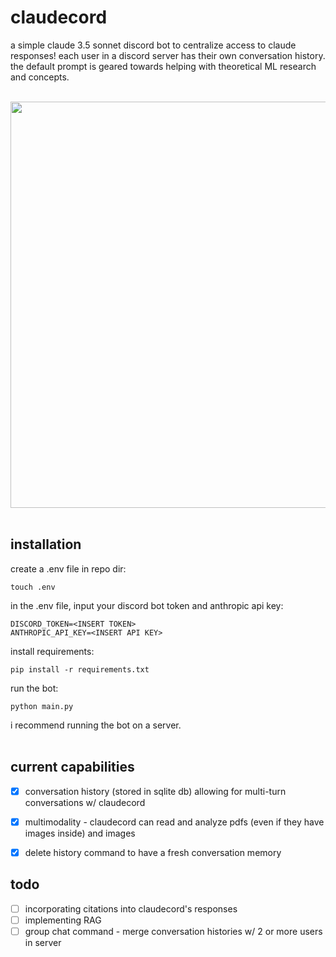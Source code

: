 # claudecord

a simple claude 3.5 sonnet discord bot to centralize access to claude responses! each user in a discord server has their own conversation history. the default prompt is geared towards helping with theoretical ML research and concepts.
<br>
<br>
<div align="center">
  <img src="https://github.com/0xm00n/claudecord/assets/71098497/6af71484-ab86-42eb-b53c-15bce9a40d08" width="650">
</div>
<br>

## installation
create a .env file in repo dir:<br>
```
touch .env
```
in the .env file, input your discord bot token and anthropic api key:<br>
```
DISCORD_TOKEN=<INSERT TOKEN>
ANTHROPIC_API_KEY=<INSERT API KEY>
```
install requirements:<br>
```
pip install -r requirements.txt
```
run the bot:<br>
```
python main.py
```
i recommend running the bot on a server.
<br>
<br>

## current capabilities

- [X] conversation history (stored in sqlite db) allowing for multi-turn conversations w/ claudecord 
- [X] multimodality - claudecord can read and analyze pdfs (even if they have images inside) and images 
- [X] delete history command to have a fresh conversation memory


## todo

- [ ] incorporating citations into claudecord's responses 
- [ ] implementing RAG
- [ ] group chat command - merge conversation histories w/ 2 or more users in server
